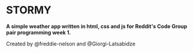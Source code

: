 # STORMY

**A simple weather app written in html, css and js for Reddit's Code Group pair programming week 1.**

Created by @freddie-nelson and @Giorgi-Latsabidze
